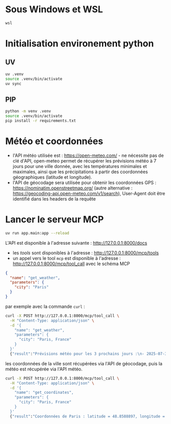 # Sous Windows et WSL

```bash
wsl
```

# Initialisation environement python

## UV

```bash
uv .venv
source .venv/bin/activate
uv sync
```

## PIP

```bash
python -m venv .venv
source .venv/bin/activate
pip install -r requirements.txt
```

# Météo et coordonnées

- l'API météo utilisée est : https://open-meteo.com/ - ne nécessite pas de clé d'API, open-meteo permet de récupérer les prévisions météo à 7 jours pour une ville donnée, avec les températures minimales et maximales, ainsi que les précipitations à partir des coordonnées géographiques (latitude et longitude).
- l'API de géocodage sera utilisée pour obtenir les coordonnées GPS : https://nominatim.openstreetmap.org/ (autre alternative : https://geocoding-api.open-meteo.com/v1/search), User-Agent doit être identifié dans les headers de la requête

# Lancer le serveur MCP

```bash
uv run app.main:app --reload
```

L'API est disponible à l'adresse suivante : http://127.0.0.1:8000/docs

- les *tools* sont disponibles à l'adresse : http://127.0.0.1:8000/mcp/tools
- un appel vers le tool `mcp` est disponible à l'adresse : http://127.0.0.1:8000/mcp/tool_call avec le schéma MCP

```json
{
  "name": "get_weather",
  "parameters": {
    "city": "Paris"
  }
}
```
par exemple avec la commande `curl` :

```bash
curl -X POST http://127.0.0.1:8000/mcp/tool_call \
  -H "Content-Type: application/json" \
  -d '{
    "name": "get_weather",
    "parameters": {
      "city": "Paris, France"
    }
  }'
  {"result":"Prévisions météo pour les 3 prochains jours :\n- 2025-07-31 : 16.3°C → 26.1°C, pluie : 0.2 mm\n- 2025-08-01 : 18.0°C → 24.9°C, pluie : 0.2 mm\n- 2025-08-02 : 14.8°C → 23.5°C, pluie : 0.0 mm\n"}
```
les coordonnées de la ville sont récupérées via l'API de géocodage, puis la météo est récupérée via l'API météo.

```bash
curl -X POST http://127.0.0.1:8000/mcp/tool_call \
  -H "Content-Type: application/json" \
  -d '{
    "name": "get_coordinates",
    "parameters": {
      "city": "Paris, France"
    }
  }'
  {"result":"Coordonnées de Paris : latitude = 48.8588897, longitude = 2.3200410"}
```

